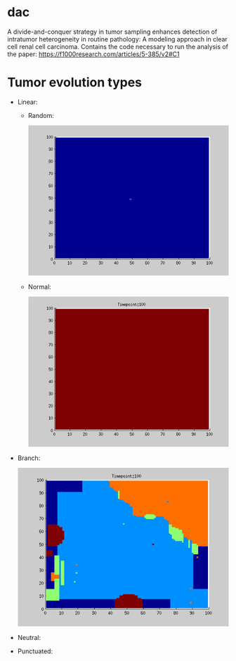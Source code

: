 # dac

A divide-and-conquer strategy in tumor sampling enhances detection of intratumor heterogeneity in routine pathology: A modeling approach in clear cell renal cell carcinoma. Contains the code necessary to run the analysis of the paper: https://f1000research.com/articles/5-385/v2#C1


# Tumor evolution types

- Linear:
  - Random:
  
    ![](https://github.com/compneurobilbao/dac/blob/master/time/linear_random.gif)
  - Normal:
  
    ![](https://github.com/compneurobilbao/dac/blob/master/time/linear.gif)
- Branch:

    ![](https://github.com/compneurobilbao/dac/blob/master/time/branch.gif)
    
- Neutral:

- Punctuated:

